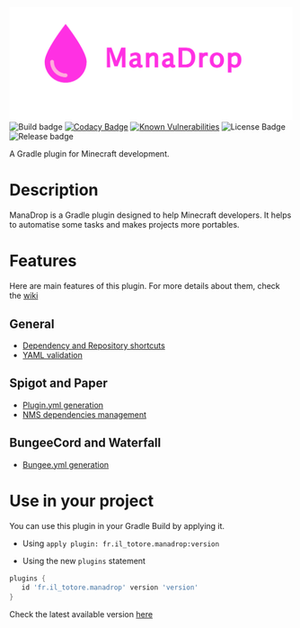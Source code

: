 ![banner](logo/banner.png)
![Build badge](https://img.shields.io/github/workflow/status/Iltotore/EntityMetadataAPI/Java%20CI/master)
[![Codacy Badge](https://api.codacy.com/project/badge/Grade/9af1fd09f7514581a0c2d900c176d50c)](https://www.codacy.com/manual/Iltotore/ManaDrop?utm_source=github.com&amp;utm_medium=referral&amp;utm_content=Iltotore/ManaDrop&amp;utm_campaign=Badge_Grade)
[![Known Vulnerabilities](https://snyk.io/test/github/Iltotore/ManaDrop/badge.svg?targetFile=build.gradle)](https://snyk.io/test/github/Iltotore/ManaDrop?targetFile=build.gradle)
![License Badge](https://img.shields.io/github/license/Iltotore/ManaDrop)
![Release badge](https://img.shields.io/github/v/release/Iltotore/ManaDrop?include_prereleases)

A Gradle plugin for Minecraft development.

# Description
ManaDrop is a Gradle plugin designed to help Minecraft developers.
It helps to automatise some tasks and makes projects more portables.

# Features
Here are main features of this plugin. For more details about them, check the [wiki](https://github.com/Iltotore/ManaDrop/wiki/)

## General
- [Dependency and Repository shortcuts](https://github.com/Iltotore/ManaDrop/wiki/General-features#dependency-and-repository-shortcuts)
- [YAML validation](https://github.com/Iltotore/ManaDrop/wiki/General-features#yaml-validation)

## Spigot and Paper
- [Plugin.yml generation](https://github.com/Iltotore/ManaDrop/wiki/Spigot#pluginyml-generation)
- [NMS dependencies management](https://github.com/Iltotore/ManaDrop/wiki/Spigot#nms-support)

## BungeeCord and Waterfall
- [Bungee.yml generation](https://github.com/Iltotore/ManaDrop/wiki/BungeeCord#bungeeyml-generation)

# Use in your project
You can use this plugin in your Gradle Build by applying it.
- Using `apply plugin: fr.il_totore.manadrop:version`

- Using the new `plugins` statement
```gradle
plugins {
   id 'fr.il_totore.manadrop' version 'version'
}
```

Check the latest available version [here](https://plugins.gradle.org/plugin/fr.il_totore.manadrop)
